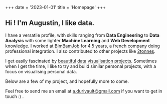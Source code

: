 +++
date = '2023-01-01'
title = 'Homepage'
+++

## Hi ! I'm Augustin, I like data.

I have a versatile profile, with skills ranging from **Data Engineering** to **Data Analysis** with some lighter **Machine Learning** and **Web Development** knowledge. I worked at [BimBamJob](https://www.bimbamjob.fr) for 4.5 years, a french company doing professional integration. I also contributed to other projects like [2tonnes](https://2tonnes.org).

I get easily fascinated by [beautiful](http://feltron.com/FAR13.html) [data](https://periscopic.com/#!/articles/Visualizing-Swedish-Mortality) [visualisation](https://philippschmitt.com/archive/2018/work/roads-to-rome.html) [projects](https://www.nature.com/immersive/d41586-019-03165-4/index.html). Sometimes when I get the time, I like to try and build similar personal projects, with a focus on visualising personal data. 

Below are a few of my project, and hopefully more to come. 

Feel free to send me an email at a.durivault@gmail.com if you want to get in touch :) . 